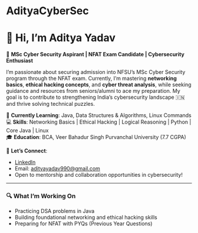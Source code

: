 # AdityaCyberSec
# 👋 Hi, I’m Aditya Yadav

🎯 **MSc Cyber Security Aspirant | NFAT Exam Candidate | Cybersecurity Enthusiast**

I’m passionate about securing admission into NFSU’s MSc Cyber Security program through the NFAT exam. Currently, I’m mastering **networking basics**, **ethical hacking concepts**, and **cyber threat analysis**, while seeking guidance and resources from seniors/alumni to ace my preparation. My goal is to contribute to strengthening India’s cybersecurity landscape 🇮🇳 and thrive solving technical puzzles.

🌱 **Currently Learning**: Java, Data Structures & Algorithms, Linux Commands  
💻 **Skills**: Networking Basics | Ethical Hacking | Logical Reasoning | Python | Core Java | Linux  
🎓 **Education**: BCA, Veer Bahadur Singh Purvanchal University (7.7 CGPA)  

📩 **Let’s Connect**:  
- [LinkedIn](https://www.linkedin.com/in/aditya-yadav990)  
- Email: adityayadav990@gmail.com  
- Open to mentorship and collaboration opportunities in cybersecurity!

---

### 🔍 What I’m Working On
- Practicing DSA problems in Java
- Building foundational networking and ethical hacking skills
- Preparing for NFAT with PYQs (Previous Year Questions)
